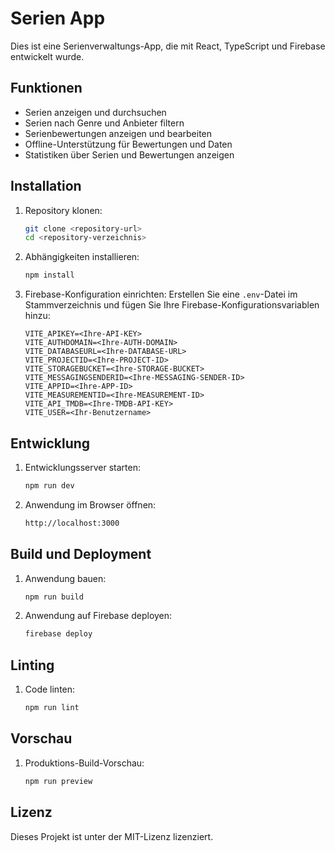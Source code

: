 # Serien App

Dies ist eine Serienverwaltungs-App, die mit React, TypeScript und Firebase entwickelt wurde.

## Funktionen

- Serien anzeigen und durchsuchen
- Serien nach Genre und Anbieter filtern
- Serienbewertungen anzeigen und bearbeiten
- Offline-Unterstützung für Bewertungen und Daten
- Statistiken über Serien und Bewertungen anzeigen

## Installation

1. Repository klonen:

   ```bash
   git clone <repository-url>
   cd <repository-verzeichnis>
   ```

2. Abhängigkeiten installieren:

   ```bash
   npm install
   ```

3. Firebase-Konfiguration einrichten:
   Erstellen Sie eine `.env`-Datei im Stammverzeichnis und fügen Sie Ihre Firebase-Konfigurationsvariablen hinzu:
   ```env
   VITE_APIKEY=<Ihre-API-KEY>
   VITE_AUTHDOMAIN=<Ihre-AUTH-DOMAIN>
   VITE_DATABASEURL=<Ihre-DATABASE-URL>
   VITE_PROJECTID=<Ihre-PROJECT-ID>
   VITE_STORAGEBUCKET=<Ihre-STORAGE-BUCKET>
   VITE_MESSAGINGSENDERID=<Ihre-MESSAGING-SENDER-ID>
   VITE_APPID=<Ihre-APP-ID>
   VITE_MEASUREMENTID=<Ihre-MEASUREMENT-ID>
   VITE_API_TMDB=<Ihre-TMDB-API-KEY>
   VITE_USER=<Ihr-Benutzername>
   ```

## Entwicklung

1. Entwicklungsserver starten:

   ```bash
   npm run dev
   ```

2. Anwendung im Browser öffnen:
   ```bash
   http://localhost:3000
   ```

## Build und Deployment

1. Anwendung bauen:

   ```bash
   npm run build
   ```

2. Anwendung auf Firebase deployen:
   ```bash
   firebase deploy
   ```

## Linting

1. Code linten:
   ```bash
   npm run lint
   ```

## Vorschau

1. Produktions-Build-Vorschau:
   ```bash
   npm run preview
   ```

## Lizenz

Dieses Projekt ist unter der MIT-Lizenz lizenziert.
